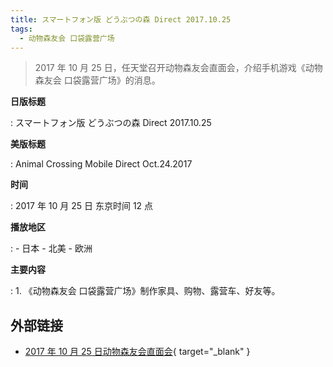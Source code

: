 ```yaml
---
title: スマートフォン版 どうぶつの森 Direct 2017.10.25
tags:
  - 动物森友会 口袋露营广场
---
```


> 2017 年 10 月 25 日，任天堂召开动物森友会直面会，介绍手机游戏《动物森友会 口袋露营广场》的消息。

**日版标题**

:   スマートフォン版 どうぶつの森 Direct 2017.10.25

**美版标题**

:   Animal Crossing Mobile Direct Oct.24.2017

**时间**

:   2017 年 10 月 25 日 东京时间 12 点

**播放地区**

:   - 日本
    - 北美
    - 欧洲

**主要内容**

:   1. 《动物森友会 口袋露营广场》制作家具、购物、露营车、好友等。

## 外部链接

- [2017 年 10 月 25 日动物森友会直面会](https://www.bilibili.com/video/BV17E41157Y1/){ target="_blank" }
